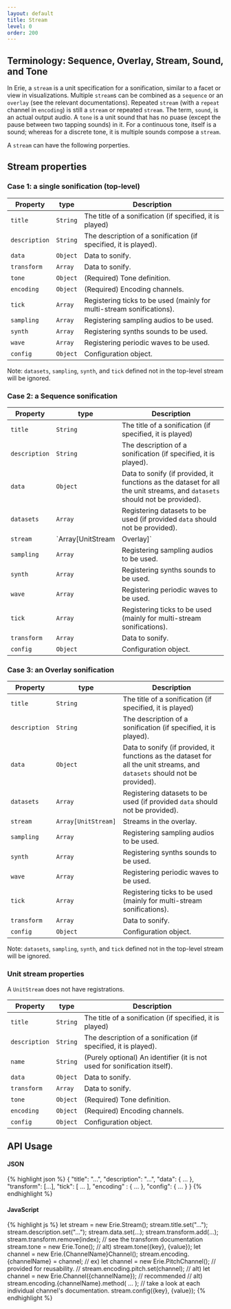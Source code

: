 ```yaml
---
layout: default
title: Stream
level: 0
order: 200
---
```


## Terminology: Sequence, Overlay, Stream, Sound, and Tone

In Erie, a `stream` is a unit specification for a sonification, similar to a facet or view in visualizations.
Multiple `stream`s can be combined as a `sequence` or an `overlay` (see the relevant documentations).
Repeated `stream` (with a `repeat` channel in `encoding`) is still a `stream` or repeated `stream`.
The term, `sound`, is an actual output audio.
A `tone` is a unit sound that has no puase (except the pause between two tapping sounds) in it.
For a continuous tone, itself is a sound; whereas for a discrete tone, it is multiple sounds compose a `stream`.

A `stream` can have the following porperties.

## Stream properties

### Case 1: a single sonification (top-level)

| Property | type | Description |
| -------- | ---- | ----------- |
| `title` | `String` | The title of a sonification (if specified, it is played) |
| `description` | `String` | The description of a sonification (if specified, it is played). |
| `data` | `Object` | Data to sonify. |
| `transform` | `Array` | Data to sonify. |
| `tone` | `Object` | (Required) Tone definition. |
| `encoding` | `Object` | (Required) Encoding channels. |
| `tick` | `Array` | Registering ticks to be used (mainly for multi-stream sonifications). |
| `sampling` | `Array` | Registering sampling audios to be used. |
| `synth` | `Array` | Registering synths sounds to be used. |
| `wave` | `Array` | Registering periodic waves to be used. |
| `config` | `Object` | Configuration object. |

Note: `datasets`, `sampling`, `synth`, and `tick` defined not in the top-level stream will be ignored.

### Case 2: a Sequence sonification

| Property | type | Description |
| -------- | ---- | ----------- |
| `title` | `String` | The title of a sonification (if specified, it is played) |
| `description` | `String` | The description of a sonification (if specified, it is played). |
| `data` | `Object` | Data to sonify (if provided, it functions as the dataset for all the unit streams, and `datasets` should not be provided). |
| `datasets` | `Array` | Registering datasets to be used (if provided `data` should not be provided). |
| `stream` | `Array[UnitStream|Overlay]` | Streams in the sequence. |
| `sampling` | `Array` | Registering sampling audios to be used. |
| `synth` | `Array` | Registering synths sounds to be used. |
| `wave` | `Array` | Registering periodic waves to be used. |
| `tick` | `Array` | Registering ticks to be used (mainly for multi-stream sonifications). |
| `transform` | `Array` | Data to sonify. |
| `config` | `Object` | Configuration object. |

### Case 3: an Overlay sonification

| Property | type | Description |
| -------- | ---- | ----------- |
| `title` | `String` | The title of a sonification (if specified, it is played) |
| `description` | `String` | The description of a sonification (if specified, it is played). |
| `data` | `Object` | Data to sonify (if provided, it functions as the dataset for all the unit streams, and `datasets` should not be provided). |
| `datasets` | `Array` | Registering datasets to be used (if provided `data` should not be provided). |
| `stream` | `Array[UnitStream]` | Streams in the overlay. |
| `sampling` | `Array` | Registering sampling audios to be used. |
| `synth` | `Array` | Registering synths sounds to be used. |
| `wave` | `Array` | Registering periodic waves to be used. |
| `tick` | `Array` | Registering ticks to be used (mainly for multi-stream sonifications). |
| `transform` | `Array` | Data to sonify. |
| `config` | `Object` | Configuration object. |

Note: `datasets`, `sampling`, `synth`, and `tick` defined not in the top-level stream will be ignored.

### Unit stream properties

A `UnitStream` does not have registrations.

| Property | type | Description |
| -------- | ---- | ----------- |
| `title` | `String` | The title of a sonification (if specified, it is played) |
| `description` | `String` | The description of a sonification (if specified, it is played). |
| `name` | `String` | (Purely optional) An identifier (it is not used for sonification itself). |
| `data` | `Object` | Data to sonify. |
| `transform` | `Array` | Data to sonify. |
| `tone` | `Object` | (Required) Tone definition. |
| `encoding` | `Object` | (Required) Encoding channels. |
| `config` | `Object` | Configuration object. |

## API Usage

<code-groups>
<code-group>
<h4>JSON</h4>
{% highlight json %}
{
  "title": "...",
  "description": "...",
  "data": { ... },
  "transform": [...],
  "tick": [ ... ],
  "encoding" : { ... },
  "config": { ... }
}
{% endhighlight %}
</code-group>
<code-group>
<h4>JavaScript</h4>
{% highlight js %}
let stream = new Erie.Stream();
stream.title.set("...");
stream.description.set("...");
stream.data.set(...);
stream.transform.add(...);
stream.transform.remove(index); // see the transform documentation
stream.tone = new Erie.Tone();
// alt) stream.tone({key}, {value});
let channel = new Erie.{ChannelName}Channel();
stream.encoding.{channelName} = channel;
// ex) let channel = new Erie.PitchChannel(); // provided for reusability.
//     stream.encoding.pitch.set(channel);
// alt) let channel = new Erie.Channel({channelName}); // recommended
// alt) stream.encoding.{channelName}.method( ... );
// take a look at each individual channel's documentation.
stream.config({key}, {value});
{% endhighlight %}
</code-group>
</code-groups>
